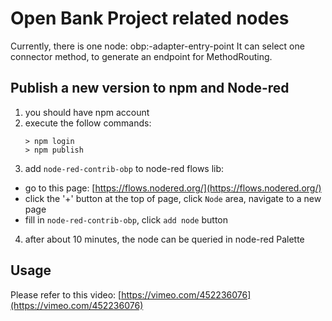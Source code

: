 # Open Bank Project related nodes

Currently, there is one node: obp:-adapter-entry-point
It can select one connector method, to generate an endpoint for MethodRouting.

## Publish a new version to npm and Node-red
1. you should have npm account
2. execute the follow commands:
   ```
   > npm login
   > npm publish
   ```
3. add `node-red-contrib-obp` to node-red flows lib:
  - go to this page: [https://flows.nodered.org/](https://flows.nodered.org/)
  - click the '+' button at the top of page, click `Node` area, navigate to a new page
  - fill in `node-red-contrib-obp`, click `add node` button
  
4. after about 10 minutes, the node can be queried in node-red Palette

## Usage
 Please refer to this video: [https://vimeo.com/452236076](https://vimeo.com/452236076)